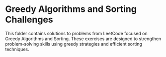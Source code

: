 # Greedy Algorithms and Sorting Challenges

This folder contains solutions to problems from LeetCode focused on Greedy Algorithms and Sorting. 
These exercises are designed to strengthen problem-solving skills using greedy strategies and efficient sorting techniques.


